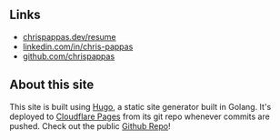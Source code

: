 ## Links

- [chrispappas.dev/resume](/resume/)
- [linkedin.com/in/chris-pappas](https://linkedin.com/in/chris-pappas)
- [github.com/chrispappas](https://github.com/chrispappas)

## About this site

This site is built using [Hugo](https://gohugo.io), a static site generator built in Golang. It's deployed to [Cloudflare Pages](https://developers.cloudflare.com/pages/) from its git repo whenever commits are pushed. Check out the public [Github Repo](https://github.com/chrispappas/resume-hugo)!
